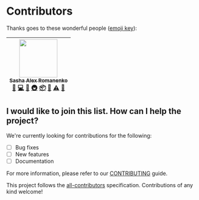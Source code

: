 # Contributors

Thanks goes to these wonderful people ([emoji key](https://github.com/kentcdodds/all-contributors#emoji-key)):

<!-- ALL-CONTRIBUTORS-LIST:START - Do not remove or modify this section -->
<!-- prettier-ignore -->
| [<img src="https://avatars1.githubusercontent.com/u/3820828?v=4" width="100px;"/><br /><sub><b>Sasha Alex Romanenko</b></sub>](http://alex-tech-adventures.com)<br />[🐛](https://github.com/omegad-biz/fault-manager/issues?q=author%3Aalextech "Bug reports") [💻](https://github.com/omegad-biz/fault-manager/commits?author=alextech "Code") [🤔](#ideas-alextech "Ideas, Planning, & Feedback") [🚇](#infra-alextech "Infrastructure (Hosting, Build-Tools, etc)") [📦](#platform-alextech "Packaging/porting to new platform") [🔌](#plugin-alextech "Plugin/utility libraries") [⚠️](https://github.com/omegad-biz/fault-manager/commits?author=alextech "Tests") [🔧](#tool-alextech "Tools") |
| :---: |
<!-- ALL-CONTRIBUTORS-LIST:END -->

## I would like to join this list. How can I help the project?

We're currently looking for contributions for the following:

- [ ] Bug fixes
- [ ] New features
- [ ] Documentation

For more information, please refer to our [CONTRIBUTING](CONTRIBUTING.md) guide.

This project follows the [all-contributors](https://github.com/kentcdodds/all-contributors) specification. Contributions of any kind welcome!
